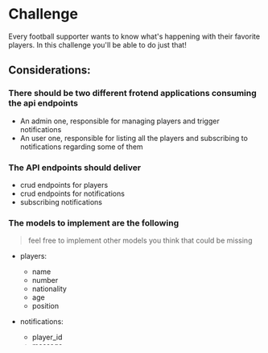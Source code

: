 # Challenge

Every football supporter wants to know what's happening with their favorite players.
In this challenge you'll be able to do just that!

## Considerations:

### There should be two different frotend applications consuming the api endpoints
- An admin one, responsible for managing players and trigger notifications
- An user one, responsible for listing all the players and subscribing to notifications regarding some of them

### The API endpoints should deliver
- crud endpoints for players
- crud endpoints for notifications
- subscribing notifications

### The models to implement are the following

> feel free to implement other models you think that could be missing

- players:
  - name
  - number
  - nationality
  - age
  - position

- notifications:
  - player_id
  - message


### there should be a task that is responsible for fetching information regarding to players and updating them on DB
- take into consideration this API mock: (Players) [https://tbem.github.io/challenge/data/players.json]
  
### there should be a task responsible for deleting notifications older then one week

### a user should be notified when a notification for the players he subscribed is triggered

## Bonus
- Sorting on player's listing based on position, nationality or age
- Players listing pagination 
- Endpoints documentation


## Expectations:

- Good testing coverage
- Well documented code
- Good design options
- How to install and run the code

Ideally the stack on the challenge should be similar to the one used on Realfevr ou feel morebut some other options are also going to be accepted (feel free to use what you feel more comfortable with).
- Ruby
- React
- JSON    

> pro tips: 
>- Don't waste to much time on the layout and on the testing part of the frontend
>- The notifications could be sent with some mock emailer
>- Send us github repos links or if you prefere you can zip all the projects folders and send us with a README instructions. Just use git on each one to see your commits progress. 
> Take the time you need, don't feel pressured on time, we know you're working and have a life too, so take the time you need for sending a solution. 
> Any doubts about the challenge can be sent to tiago.bem at realfevr.com and bruno.coelho at realfevr.com with the subject **HELP with Challenge**, as soon as we can we'll reply to you. 








